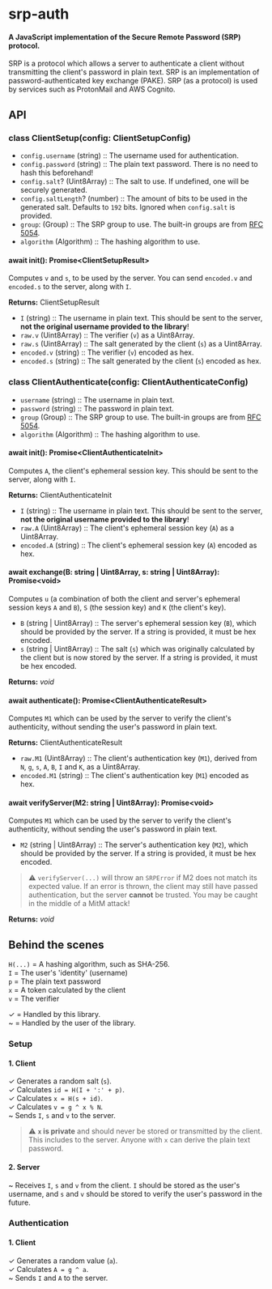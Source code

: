 # srp-auth

#### A JavaScript implementation of the Secure Remote Password (SRP) protocol.

SRP is a protocol which allows a server to authenticate a client without transmitting the client's password in plain text. SRP is an implementation of password-authenticated key exchange (PAKE). SRP (as a protocol) is used by services such as ProtonMail and AWS Cognito.

## API

### class ClientSetup(config: ClientSetupConfig)
- `config.username` (string) :: The username used for authentication.
- `config.password` (string) :: The plain text password. There is no need to hash this beforehand!
- `config.salt`? (Uint8Array) :: The salt to use. If undefined, one will be securely generated.
- `config.saltLength`? (number) :: The amount of bits to be used in the generated salt. Defaults to `192` bits. Ignored when `config.salt` is provided.
- `group`: (Group) :: The SRP group to use. The built-in groups are from [RFC 5054](https://datatracker.ietf.org/doc/html/rfc5054#appendix-A).
- `algorithm` (Algorithm) :: The hashing algorithm to use.

#### await init(): Promise\<ClientSetupResult\>
Computes `v` and `s`, to be used by the server. You can send `encoded.v` and `encoded.s` to the server, along with `I`.

**Returns:** ClientSetupResult
- `I` (string) :: The username in plain text. This should be sent to the server, **not the original username provided to the library**!
- `raw.v` (Uint8Array) :: The verifier (`v`) as a Uint8Array.
- `raw.s` (Uint8Array) :: The salt generated by the client (`s`) as a Uint8Array.
- `encoded.v` (string) :: The verifier (`v`) encoded as hex.
- `encoded.s` (string) :: The salt generated by the client (`s`) encoded as hex.

### class ClientAuthenticate(config: ClientAuthenticateConfig)
- `username` (string) :: The username in plain text.
- `password` (string) :: The password in plain text.
- `group` (Group) :: The SRP group to use. The built-in groups are from [RFC 5054](https://datatracker.ietf.org/doc/html/rfc5054#appendix-A).
- `algorithm` (Algorithm) :: The hashing algorithm to use.

#### await init(): Promise\<ClientAuthenticateInit\>
Computes `A`, the client's ephemeral session key. This should be sent to the server, along with `I`.

**Returns:** ClientAuthenticateInit
- `I` (string) :: The username in plain text. This should be sent to the server, **not the original username provided to the library**!
- `raw.A` (Uint8Array) :: The client's ephemeral session key (`A`) as a Uint8Array.
- `encoded.A` (string) :: The client's ephemeral session key (`A`) encoded as hex.

#### await exchange(B: string | Uint8Array, s: string | Uint8Array): Promise\<void\>
Computes `u` (a combination of both the client and server's ephemeral session keys `A` and `B`), `S` (the session key) and `K` (the client's key).

- `B` (string | Uint8Array) :: The server's ephemeral session key (`B`), which should be provided by the server. If a string is provided, it must be hex encoded.
- `s` (string | Uint8Array) :: The salt (`s`) which was originally calculated by the client but is now stored by the server. If a string is provided, it must be hex encoded.

**Returns:** *void*

#### await authenticate(): Promise\<ClientAuthenticateResult\>
Computes `M1` which can be used by the server to verify the client's authenticity, without sending the user's password in plain text.

**Returns:** ClientAuthenticateResult
- `raw.M1` (Uint8Array) :: The client's authentication key (`M1`), derived from `N`, `g`, `s`, `A`, `B`, `I` and `K`, as a Uint8Array.
- `encoded.M1` (string) :: The client's authentication key (`M1`) encoded as hex.

#### await verifyServer(M2: string | Uint8Array): Promise\<void\>
Computes `M1` which can be used by the server to verify the client's authenticity, without sending the user's password in plain text.

- `M2` (string | Uint8Array) :: The server's authentication key (`M2`), which should be provided by the server. If a string is provided, it must be hex encoded.

> ⚠️ `verifyServer(...)` will throw an `SRPError` if M2 does not match its expected value. If an error is thrown, the client may still have passed authentication, but the server **cannot** be trusted. You may be caught in the middle of a MitM attack!

**Returns:** *void*

## Behind the scenes

`H(...)` = A hashing algorithm, such as SHA-256.   
`I` = The user's 'identity' (username)   
`p` = The plain text password   
`x` = A token calculated by the client   
`v` = The verifier   

✓ = Handled by this library.   
~ = Handled by the user of the library.   

### Setup

#### 1. Client

✓ Generates a random salt (`s`).   
✓ Calculates `id = H(I + ':' + p)`.   
✓ Calculates `x = H(s + id)`.   
✓ Calculates `v = g ^ x % N`.   
~ Sends `I`, `s` and `v` to the server.   

> ⚠️ **`x` is private** and should never be stored or transmitted by the client. This includes to the server. Anyone with `x` can derive the plain text password.   

#### 2. Server

~ Receives `I`, `s` and `v` from the client. `I` should be stored as the user's username, and `s` and `v` should be stored to verify the user's password in the future.   

### Authentication

#### 1. Client

✓ Generates a random value (`a`).   
✓ Calculates `A = g ^ a`.   
~ Sends `I` and `A` to the server.   
